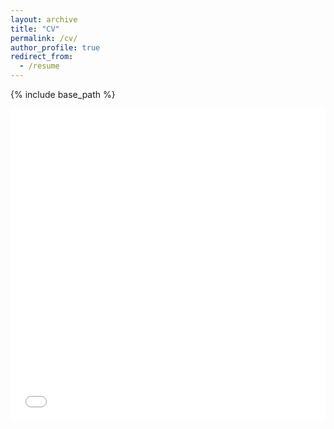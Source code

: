 ```yaml
---
layout: archive
title: "CV"
permalink: /cv/
author_profile: true
redirect_from:
  - /resume
---
```


{% include base_path %}

<iframe src="/files/pdf/CV - May 2024.pdf" width="100%" height="500" frameborder="no" border="0" marginwidth="0" marginheight="0"></iframe>
